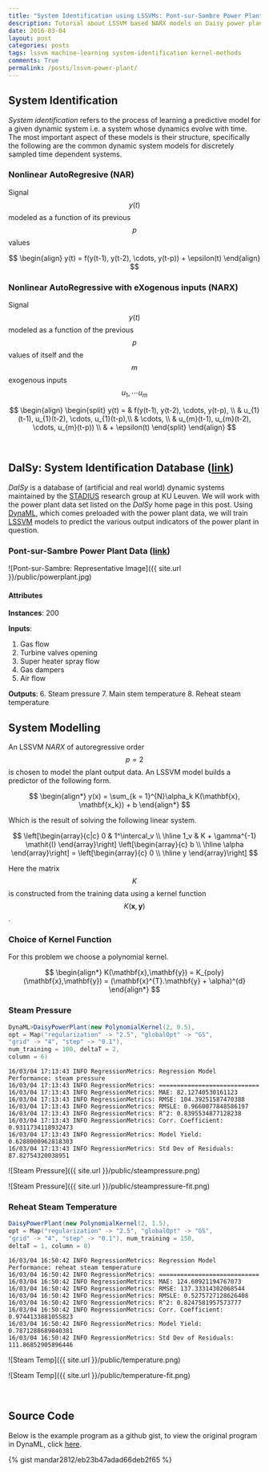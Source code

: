 ```yaml
---
title: "System Identification using LSSVMs: Pont-sur-Sambre Power Plant"
description: Tutorial about LSSVM based NARX models on Daisy power plant data using DynaML
date: 2016-03-04
layout: post
categories: posts
tags: lssvm machine-learning system-identification kernel-methods
comments: True
permalink: /posts/lssvm-power-plant/
---
```


## System Identification

_System identification_ refers to the process of learning a predictive model for a given dynamic system i.e. a system whose dynamics evolve with time. The most important aspect of these models is their structure, specifically the following are the common dynamic system models for discretely sampled time dependent systems.

### Nonlinear AutoRegresive (NAR)
Signal $$y(t)$$ modeled as a function of its previous $$p$$ values

$$
	\begin{align}
    y(t) = f(y(t-1), y(t-2), \cdots, y(t-p)) + \epsilon(t)
	\end{align}
$$

### Nonlinear AutoRegressive with eXogenous inputs (NARX)
Signal $$y(t)$$ modeled as a function of the previous $$p$$ values of itself and the $$m$$ exogenous inputs $$u_{1}, \cdots u_{m}$$

$$
	\begin{align}
    \begin{split}
        y(t) = & f(y(t-1), y(t-2), \cdots, y(t-p), \\ 
        & u_{1}(t-1), u_{1}(t-2), \cdots, u_{1}(t-p),\\
        & \cdots, \\
        & u_{m}(t-1), u_{m}(t-2), \cdots, u_{m}(t-p)) \\
        & + \epsilon(t)
    \end{split}
	\end{align}
$$

<br/>

## DaISy: System Identification Database ([link](http://homes.esat.kuleuven.be/~smc/daisy/daisydata.html))

_DaISy_ is a database of (artificial and real world) dynamic systems maintained by the [STADIUS](https://www.esat.kuleuven.be/stadius/) research group at KU Leuven. We will work with the power plant data set listed on the _DaISy_ home page in this post. Using [DynaML](https://mandar2812.github.io/DynaML), which comes preloaded with the power plant data, we will train [LSSVM](https://github.com/mandar2812/DynaML/wiki/Dual-LSSVM) models to predict the various output indicators of the power plant in question.

### Pont-sur-Sambre Power Plant Data ([link](ftp://ftp.esat.kuleuven.be/pub/SISTA/data/process_industry/powerplant.txt))

![Pont-sur-Sambre: Representative Image]({{ site.url }}/public/powerplant.jpg)

#### Attributes

**Instances**: 200

**Inputs**:

1. Gas flow
2. Turbine valves opening
3. Super heater spray flow
4. Gas dampers
5. Air flow

**Outputs**:
6. Steam pressure
7. Main stem temperature
8. Reheat steam temperature

## System Modelling

An LSSVM _NARX_ of autoregressive order $$p = 2$$ is chosen to model the plant output data. An LSSVM model builds a predictor of the following form.

$$
	\begin{align*}
	y(x) = \sum_{k = 1}^{N}\alpha_k K(\mathbf{x}, \mathbf{x_k}) + b
	\end{align*}
$$

Which is the result of solving the following linear system. 

$$
	\left[\begin{array}{c|c}
   0  & 1^\intercal_v   \\ \hline
   1_v & K + \gamma^{-1} \mathit{I} 
\end{array}\right] 
\left[\begin{array}{c}
   b    \\ \hline
   \alpha  
\end{array}\right] = \left[\begin{array}{c}
   0    \\ \hline
   y  
\end{array}\right]
$$

Here the matrix $$K$$ is constructed from the training data using a kernel function $$ K(\mathbf{x}, \mathbf{y}) $$.

### Choice of Kernel Function

For this problem we choose a polynomial kernel.

$$
	\begin{align*}
		K(\mathbf{x},\mathbf{y}) = K_{poly}(\mathbf{x},\mathbf{y}) = (\mathbf{x}^{T}.\mathbf{y} + \alpha)^{d}
	\end{align*}
$$


### Steam Pressure

```scala
DynaML>DaisyPowerPlant(new PolynomialKernel(2, 0.5),
opt = Map("regularization" -> "2.5", "globalOpt" -> "GS",
"grid" -> "4", "step" -> "0.1"),
num_training = 100, deltaT = 2,
column = 6)
```

```shell
16/03/04 17:13:43 INFO RegressionMetrics: Regression Model Performance: steam pressure
16/03/04 17:13:43 INFO RegressionMetrics: ============================
16/03/04 17:13:43 INFO RegressionMetrics: MAE: 82.12740530161123
16/03/04 17:13:43 INFO RegressionMetrics: RMSE: 104.39251587470388
16/03/04 17:13:43 INFO RegressionMetrics: RMSLE: 0.9660077848586197
16/03/04 17:13:43 INFO RegressionMetrics: R^2: 0.8395534877128238
16/03/04 17:13:43 INFO RegressionMetrics: Corr. Coefficient: 0.9311734118932473
16/03/04 17:13:43 INFO RegressionMetrics: Model Yield: 0.6288000962818303
16/03/04 17:13:43 INFO RegressionMetrics: Std Dev of Residuals: 87.82754320038951
```

![Steam Pressure]({{ site.url }}/public/steampressure.png)

![Steam Pressure]({{ site.url }}/public/steampressure-fit.png)

### Reheat Steam Temperature

```scala
DaisyPowerPlant(new PolynomialKernel(2, 1.5),
opt = Map("regularization" -> "2.5", "globalOpt" -> "GS",
"grid" -> "4", "step" -> "0.1"), num_training = 150,
deltaT = 1, column = 8)
```

```shell
16/03/04 16:50:42 INFO RegressionMetrics: Regression Model Performance: reheat steam temperature
16/03/04 16:50:42 INFO RegressionMetrics: ============================
16/03/04 16:50:42 INFO RegressionMetrics: MAE: 124.60921194767073
16/03/04 16:50:42 INFO RegressionMetrics: RMSE: 137.33314302068544
16/03/04 16:50:42 INFO RegressionMetrics: RMSLE: 0.5275727128626408
16/03/04 16:50:42 INFO RegressionMetrics: R^2: 0.8247581957573777
16/03/04 16:50:42 INFO RegressionMetrics: Corr. Coefficient: 0.9744133881055823
16/03/04 16:50:42 INFO RegressionMetrics: Model Yield: 0.7871288689840381
16/03/04 16:50:42 INFO RegressionMetrics: Std Dev of Residuals: 111.86852905896446
```

![Steam Temp]({{ site.url }}/public/temperature.png)

![Steam Temp]({{ site.url }}/public/temperature-fit.png)

<br/>

## Source Code

Below is the example program as a github gist, to view the original program in DynaML, click [here](https://github.com/mandar2812/DynaML/blob/master/src/main/scala/io/github/mandar2812/dynaml/examples/DaisyPowerPlant.scala).

{% gist mandar2812/eb23b47adad66deb2f65 %}

